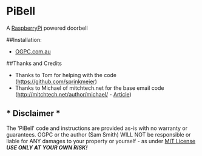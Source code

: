 PiBell
======
A [RaspberryPi](http://raspberrypi.org/) powered doorbell

##Installation:

* [OGPC.com.au](http://ogpc.com.au/wiki/Projects/PiBell)

##Thanks and Credits

* Thanks to Tom for helping with the code (https://github.com/sprinkmeier)
* Thanks to Michael of mitchtech.net for the base email code (http://mitchtech.net/author/michael/ - [Article](http://mitchtech.net/connect-raspberry-pi-to-gmail-facebook-twitter-more/))

## * Disclaimer *
The 'PiBell' code and instructions are provided as-is with no warranty or guarantees.
OGPC or the author (Sam Smith) WILL NOT be responsible or liable for ANY damages to your property or yourself - as under [MIT License](/LICENSE.md)
***USE ONLY AT YOUR OWN RISK!***
